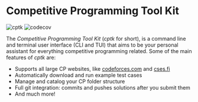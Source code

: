 # Competitive Programming Tool Kit

![cptk](https://img.shields.io/static/v1?label=using&message=cptk&color=ffbb00)
![codecov](https://img.shields.io/codecov/c/github/reala10n/cptk?logo=codecov)

The _Competitive Programming Tool Kit_ (_cptk_ for short), is a command line and terminal user interface (CLI and TUI) that aims to be your personal assistant for everything competitive programming related. Some of the main features of _cptk_ are:

- Supports all large CP websites, like [codeforces.com](https://codeforces.com/) and [cses.fi](https://cses.fi/)
- Automatically download and run example test cases
- Manage and catalog your CP folder structure
- Full git integration: commits and pushes solutions after you submit them
- And much more!
